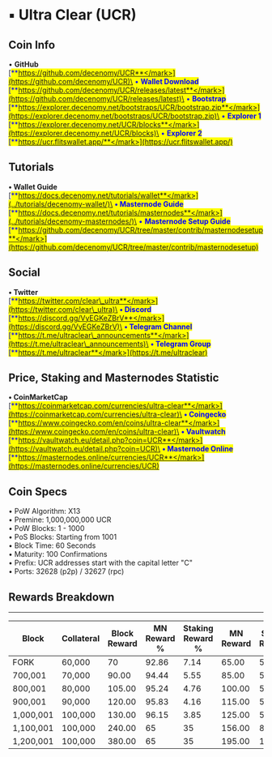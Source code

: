 # ▪ Ultra Clear (UCR)

## Coin Info

• **GitHub**\
[<mark style="color:blue;">**https://github.com/decenomy/UCR**</mark>](https://github.com/decenomy/UCR)\
• **Wallet Download**\
[<mark style="color:blue;">**https://github.com/decenomy/UCR/releases/latest**</mark>](https://github.com/decenomy/UCR/releases/latest)\
• **Bootstrap**\
[<mark style="color:blue;">**https://explorer.decenomy.net/bootstraps/UCR/bootstrap.zip**</mark>](https://explorer.decenomy.net/bootstraps/UCR/bootstrap.zip)\
• **Explorer 1** \
[<mark style="color:blue;">**https://explorer.decenomy.net/UCR/blocks**</mark>](https://explorer.decenomy.net/UCR/blocks)\
• **Explorer 2**\
[<mark style="color:blue;">**https://ucr.flitswallet.app/**</mark>](https://ucr.flitswallet.app/)

## Tutorials

**• Wallet Guide**\
[<mark style="color:blue;">**https://docs.decenomy.net/tutorials/wallet**</mark>](../tutorials/decenomy-wallet/)\
**• Masternode Guide**\
[<mark style="color:blue;">**https://docs.decenomy.net/tutorials/masternodes**</mark>](../tutorials/decenomy-masternodes/)\
• **Masternode Setup Guide**\
[<mark style="color:blue;">**https://github.com/decenomy/UCR/tree/master/contrib/masternodesetup**</mark>](https://github.com/decenomy/UCR/tree/master/contrib/masternodesetup)

## Social

**• Twitter**\
[<mark style="color:blue;">**https://twitter.com/clear\_ultra**</mark>](https://twitter.com/clear\_ultra)\
**• Discord**\
[<mark style="color:blue;">**https://discord.gg/VyEGKeZBrV**</mark>](https://discord.gg/VyEGKeZBrV)\
**• Telegram Channel**\
[<mark style="color:blue;">**https://t.me/ultraclear\_announcements**</mark>](https://t.me/ultraclear\_announcements)\
**• Telegram Group**\
[<mark style="color:blue;">**https://t.me/ultraclear**</mark>](https://t.me/ultraclear)

## Price, Staking and Masternodes Statistic

**• CoinMarketCap**\
[<mark style="color:blue;">**https://coinmarketcap.com/currencies/ultra-clear**</mark>](https://coinmarketcap.com/currencies/ultra-clear)\
**• Coingecko**\
[<mark style="color:blue;">**https://www.coingecko.com/en/coins/ultra-clear**</mark>](https://www.coingecko.com/en/coins/ultra-clear)\
**• Vaultwatch**\
[<mark style="color:blue;">**https://vaultwatch.eu/detail.php?coin=UCR**</mark>](https://vaultwatch.eu/detail.php?coin=UCR)\
**• Masternode Online**\
[<mark style="color:blue;">**https://masternodes.online/currencies/UCR**</mark>](https://masternodes.online/currencies/UCR)

## Coin Specs

• PoW Algorithm: X13\
• Premine: 1,000,000,000 UCR\
• PoW Blocks: 1 - 1000\
• PoS Blocks: Starting from 1001\
• Block Time: 60 Seconds\
• Maturity: 100 Confirmations\
• Prefix: UCR addresses start with the capital letter "C"\
• Ports: 32628 (p2p) / 32627 (rpc)

## Rewards Breakdown

***

| Block     | Collateral | Block Reward | MN Reward % | Staking Reward % | MN Reward | Staker Reward |
| --------- | ---------- | ------------ | ----------- | ---------------- | --------- | ------------- |
| FORK      | 60,000     | 70           | 92.86       | 7.14             | 65.00     | 5.00          |
| 700,001   | 70,000     | 90.00        | 94.44       | 5.55             | 85.00     | 5.00          |
| 800,001   | 80,000     | 105.00       | 95.24       | 4.76             | 100.00    | 5.00          |
| 900,001   | 90,000     | 120.00       | 95.83       | 4.16             | 115.00    | 5.00          |
| 1,000,001 | 100,000    | 130.00       | 96.15       | 3.85             | 125.00    | 5.00          |
| 1,100,001 | 100,000    | 240.00       | 65          | 35               | 156.00    | 84.00         |
| 1,200,001 | 100,000    | 380.00       | 65          | 35               | 195.00    | 105.00        |

